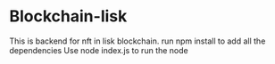 # Blockchain-lisk
This is backend for nft in lisk blockchain.
run npm install to add all the dependencies
Use node index.js to run the node
